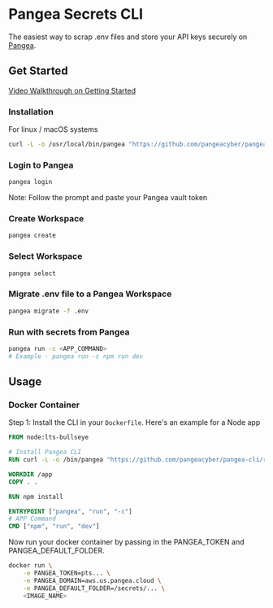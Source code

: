 # Pangea Secrets CLI

The easiest way to scrap .env files and store your API keys securely on [Pangea](https://pangea.cloud?utm_source=github&utm_medium=pangea-cli-repo).

## Get Started
[Video Walkthrough on Getting Started](https://www.youtube.com/watch?v=R_LSoDcXj9Y)
### Installation
For linux / macOS systems
```bash
curl -L -o /usr/local/bin/pangea "https://github.com/pangeacyber/pangea-cli/releases/latest/download/pangea-$(uname -s)-$(uname -m)" && chmod +x /usr/local/bin/pangea
```

### Login to Pangea
```bash
pangea login
```
Note: Follow the prompt and paste your Pangea vault token

### Create Workspace
```bash
pangea create
```

### Select Workspace
```bash
pangea select
```

### Migrate .env file to a Pangea Workspace
```bash
pangea migrate -f .env
```

### Run with secrets from Pangea
```bash
pangea run -c <APP_COMMAND>
# Example - pangea run -c npm run dev
```

## Usage
### Docker Container
Step 1: Install the CLI in your `Dockerfile`. Here's an example for a Node app
```dockerfile
FROM node:lts-bullseye

# Install Pangea CLI
RUN curl -L -o /bin/pangea "https://github.com/pangeacyber/pangea-cli/releases/latest/download/pangea-$(uname -s)-$(uname -m)"

WORKDIR /app
COPY . .

RUN npm install

ENTRYPOINT ["pangea", "run", "-c"]
# APP Command
CMD ["npm", "run", "dev"]
```

Now run your docker container by passing in the PANGEA_TOKEN and PANGEA_DEFAULT_FOLDER.
```bash
docker run \
    -e PANGEA_TOKEN=pts... \
    -e PANGEA_DOMAIN=aws.us.pangea.cloud \
    -e PANGEA_DEFAULT_FOLDER=/secrets/... \
    <IMAGE_NAME>
```

